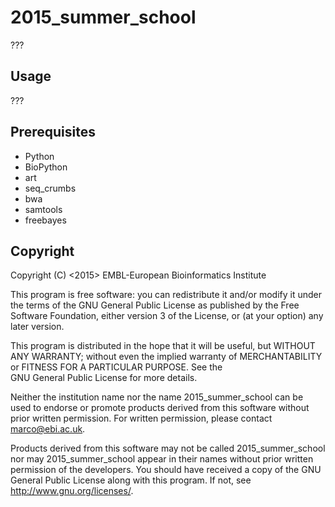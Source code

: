 2015_summer_school
==================

???

Usage
-----

???

Prerequisites
-------------

* Python
* BioPython
* art
* seq_crumbs
* bwa
* samtools
* freebayes

Copyright
---------

Copyright (C) <2015> EMBL-European Bioinformatics Institute

This program is free software: you can redistribute it and/or
modify it under the terms of the GNU General Public License as
published by the Free Software Foundation, either version 3 of
the License, or (at your option) any later version.

This program is distributed in the hope that it will be useful,
but WITHOUT ANY WARRANTY; without even the implied warranty of
MERCHANTABILITY or FITNESS FOR A PARTICULAR PURPOSE. See the   
GNU General Public License for more details.

Neither the institution name nor the name 2015_summer_school
can be used to endorse or promote products derived from
this software without prior written permission.
For written permission, please contact <marco@ebi.ac.uk>.

Products derived from this software may not be called 2015_summer_school
nor may 2015_summer_school appear in their names without prior written
permission of the developers. You should have received a copy
of the GNU General Public License along with this program.
If not, see <http://www.gnu.org/licenses/>.
